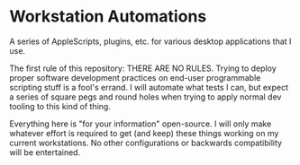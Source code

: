 # Workstation Automations

A series of AppleScripts, plugins, etc. for various desktop applications that I use.

The first rule of this repository: THERE ARE NO RULES. Trying to deploy proper software development practices on end-user programmable scripting stuff is a fool's errand. I will automate what tests I can, but expect a series of square pegs and round holes when trying to apply normal dev tooling to this kind of thing.

Everything here is "for your information" open-source. I will only make whatever effort is required to get (and keep) these things working on my current workstations. No other configurations or backwards compatibility will be entertained.